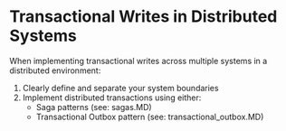 # Transactional Writes in Distributed Systems

When implementing transactional writes across multiple systems in a distributed environment:

1. Clearly define and separate your system boundaries
2. Implement distributed transactions using either:
   - Saga patterns (see: sagas.MD)
   - Transactional Outbox pattern (see: transactional_outbox.MD)
